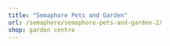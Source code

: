 ```yaml
---
title: "Semaphore Pets and Garden"
url: /semaphore/semaphore-pets-and-garden-2/
shop: garden centre
---
```

